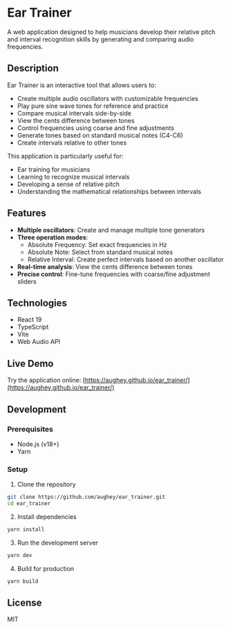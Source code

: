 # Ear Trainer

A web application designed to help musicians develop their relative pitch and interval recognition skills by generating and comparing audio frequencies.

## Description

Ear Trainer is an interactive tool that allows users to:

- Create multiple audio oscillators with customizable frequencies
- Play pure sine wave tones for reference and practice
- Compare musical intervals side-by-side
- View the cents difference between tones
- Control frequencies using coarse and fine adjustments
- Generate tones based on standard musical notes (C4-C6)
- Create intervals relative to other tones

This application is particularly useful for:
- Ear training for musicians
- Learning to recognize musical intervals
- Developing a sense of relative pitch
- Understanding the mathematical relationships between intervals

## Features

- **Multiple oscillators**: Create and manage multiple tone generators
- **Three operation modes**:
  - Absolute Frequency: Set exact frequencies in Hz
  - Absolute Note: Select from standard musical notes
  - Relative Interval: Create perfect intervals based on another oscillator
- **Real-time analysis**: View the cents difference between tones
- **Precise control**: Fine-tune frequencies with coarse/fine adjustment sliders

## Technologies

- React 19
- TypeScript
- Vite
- Web Audio API

## Live Demo

Try the application online: [https://aughey.github.io/ear_trainer/](https://aughey.github.io/ear_trainer/)

## Development

### Prerequisites
- Node.js (v18+)
- Yarn

### Setup
1. Clone the repository
```bash
git clone https://github.com/aughey/ear_trainer.git
cd ear_trainer
```

2. Install dependencies
```bash
yarn install
```

3. Run the development server
```bash
yarn dev
```

4. Build for production
```bash
yarn build
```

## License

MIT

